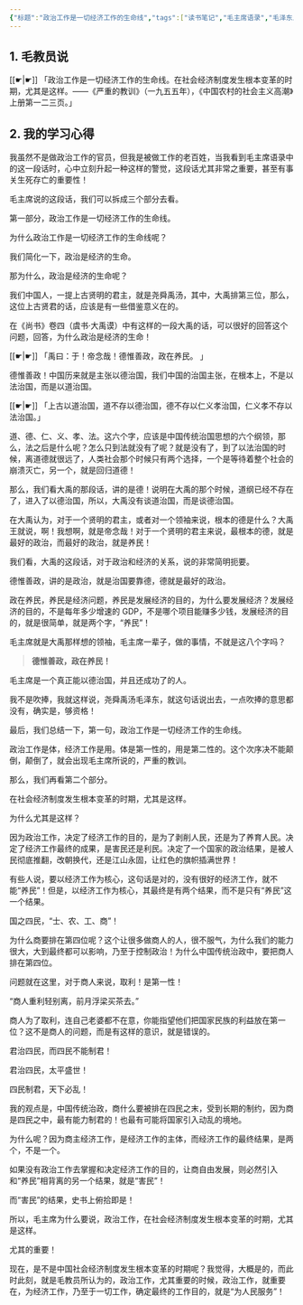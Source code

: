 ```yaml
---
{"标题":"政治工作是一切经济工作的生命线","tags":["读书笔记","毛主席语录","毛泽东思想","心得"],"创建时间":"2023-10-15 08:02","修改时间":"2023-10-15 08:02","dg-publish":true,"permalink":"/毛泽东思想学习笔记/政治工作是一切经济工作的生命线/","dgPassFrontmatter":true}
---
```



## 1. 毛教员说 

[[☛\|☛]] 「政治工作是一切经济工作的生命线。在社会经济制度发生根本变革的时期，尤其是这样。——《严重的教训》（一九五五年），《中国农村的社会主义高潮》上册第一二三页。」

## 2. 我的学习心得 

我虽然不是做政治工作的官员，但我是被做工作的老百姓，当我看到毛主席语录中的这一段话时，心中立刻升起一种这样的警觉，这段话尤其非常之重要，甚至有事关生死存亡的重要性！

毛主席说的这段话，我们可以拆成三个部分去看。

第一部分，政治工作是一切经济工作的生命线。

为什么政治工作是一切经济工作的生命线呢？

我们简化一下，政治是经济的生命。

那为什么，政治是经济的生命呢？

我们中国人，一提上古贤明的君主，就是尧舜禹汤，其中，大禹排第三位，那么，这位上古贤君的话，应该是有一些借鉴意义在的。

在《尚书》卷四（虞书·大禹谟）中有这样的一段大禹的话，可以很好的回答这个问题，回答，为什么政治是经济的生命！

[[☛\|☛]] 「禹曰：于！帝念哉！德惟善政，政在养民。 」

德惟善政！中国历来就是主张以德治国，我们中国的治国主张，在根本上，不是以法治国，而是以道治国。

[[☛\|☛]] 「上古以道治国，道不存以德治国，德不存以仁义孝治国，仁义孝不存以法治国。」

道、德、仁、义、孝、法。这六个字，应该是中国传统治国思想的六个纲领，那么，法之后是什么呢？怎么只到法就没有了呢？就是没有了，到了以法治国的时候，离道德就很远了，人类社会那个时候只有两个选择，一个是等待着整个社会的崩溃灭亡，另一个，就是回归道德！

那么，我们看大禹的那段话，讲的是德！说明在大禹的那个时候，道纲已经不存在了，进入了以德治国，所以，大禹没有谈道治国，而是谈德治国。

在大禹认为，对于一个贤明的君主，或者对一个领袖来说，根本的德是什么？大禹王就说，啊！我想啊，就是帝念哉！对于一个贤明的君主来说，最根本的德，就是最好的政治，而最好的政治，就是养民！

我们看，大禹的这段话，对于政治和经济的关系，说的非常简明扼要。

德惟善政，讲的是政治，就是治国要靠德，德就是最好的政治。

政在养民，养民是经济问题，养民是发展经济的目的，为什么要发展经济？发展经济的目的，不是每年多少增速的 GDP，不是哪个项目能赚多少钱，发展经济的目的，就是很简单，就是两个字，“养民”！

毛主席就是大禹那样想的领袖，毛主席一辈子，做的事情，不就是这八个字吗？

> **德惟善政，政在养民！**

毛主席是一个真正能以德治国，并且还成功了的人。

我不是吹捧，我就这样说，尧舜禹汤毛泽东，就这句话说出去，一点吹捧的意思都没有，确实是，够资格！

最后，我们总结一下，第一句，政治工作是一切经济工作的生命线。

政治工作是体，经济工作是用。体是第一性的，用是第二性的。这个次序决不能颠倒，颠倒了，就会出现毛主席所说的，严重的教训。

那么，我们再看第二个部分。

在社会经济制度发生根本变革的时期，尤其是这样。

为什么尤其是这样？

因为政治工作，决定了经济工作的目的，是为了剥削人民，还是为了养育人民。决定了经济工作最终的成果，是害民还是利民。决定了一个国家的政治结果，是被人民彻底推翻，改朝换代，还是江山永固，让红色的旗帜插满世界！

有些人说，要以经济工作为核心，这句话是对的，没有很好的经济工作，就不能“养民”！但是，以经济工作为核心，其最终是有两个结果，而不是只有“养民”这一个结果。

国之四民，“士、农、工、商”！

为什么商要排在第四位呢？这个让很多做商人的人，很不服气，为什么我们的能力很大，大到最终都可以影响，乃至于控制政治！为什么中国传统治政中，要把商人排在第四位。

问题就在这里，对于商人来说，取利！是第一性！

“商人重利轻别离，前月浮梁买茶去。”

商人为了取利，连自己老婆都不在意，你能指望他们把国家民族的利益放在第一位？这不是商人的问题，而是有这样的意识，就是错误的。

君治四民，而四民不能制君！

君治四民，太平盛世！

四民制君，天下必乱！

我的观点是，中国传统治政，商什么要被排在四民之末，受到长期的制约，因为商是四民之中，最有能力制君的！也最有可能将国家引入动乱的境地。

为什么呢？因为商主经济工作，是经济工作的主体，而经济工作的最终结果，是两个，不是一个。

如果没有政治工作去掌握和决定经济工作的目的，让商自由发展，则必然引入和“养民”相背离的另一个结果，就是“害民”！

而“害民”的结果，史书上俯拾即是！

所以，毛主席为什么要说，政治工作，在社会经济制度发生根本变革的时期，尤其是这样。

尤其的重要！

现在，是不是中国社会经济制度发生根本变革的时期呢？我觉得，大概是的，而此时此刻，就是毛教员所认为的，政治工作，尤其重要的时候，政治工作，就重要在，为经济工作，乃至于一切工作，确定最终的工作目的，就是“为人民服务”！









